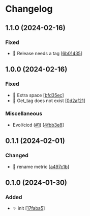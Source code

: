 # Changelog

<a name="1.1.0"></a>
## 1.1.0 (2024-02-16)

### Fixed

- 🐛 Release needs a tag [[6b01435](https://github.com/afreyermuth98/changewatch-exporter/commit/6b01435fa05685c2372e99a2dc06ff6b0d08baa0)]


<a name="1.0.0"></a>
## 1.0.0 (2024-02-16)

### Fixed

- 🐛 Extra space [[bfd35ec](https://github.com/afreyermuth98/changewatch-exporter/commit/bfd35ec4e42447d5ba6a816978b9f6b20a01fdfa)]
- 🐛 Get_tag does not exist [[0d2af21](https://github.com/afreyermuth98/changewatch-exporter/commit/0d2af211acb7c216e5dba7883df5b371dabb82e1)]

### Miscellaneous

-  Evol/cicd ([#1](https://github.com/afreyermuth98/changewatch-exporter/issues/1)) [[4fbb3e8](https://github.com/afreyermuth98/changewatch-exporter/commit/4fbb3e806b731e3d52bd87a3c9c3551c4b4dd481)]


<a name="0.1.1"></a>
## 0.1.1 (2024-02-01)

### Changed

- 🚚 rename metric [[a497c1b](https://github.com/afreyermuth98/changewatch-exporter/commit/a497c1bf5ab89c76cda5a136609c7174a0934e9a)]


<a name="0.1.0"></a>
## 0.1.0 (2024-01-30)

### Added

- ✨ init [[17faba5](https://github.com/afreyermuth98/changewatch-exporter/commit/17faba5b21a7ad1c25156818a54b87b982ec7b9d)]


